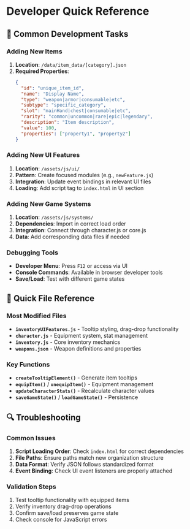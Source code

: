 # Developer Quick Reference

## 🔧 Common Development Tasks

### Adding New Items
1. **Location**: `/data/item_data/[category].json`
2. **Required Properties**:
   ```json
   {
     "id": "unique_item_id",
     "name": "Display Name",
     "type": "weapon|armor|consumable|etc",
     "subtype": "specific_category",
     "slot": "mainHand|chest|consumable|etc",
     "rarity": "common|uncommon|rare|epic|legendary",
     "description": "Item description",
     "value": 100,
     "properties": ["property1", "property2"]
   }
   ```

### Adding New UI Features
1. **Location**: `/assets/js/ui/`
2. **Pattern**: Create focused modules (e.g., `newFeature.js`)
3. **Integration**: Update event bindings in relevant UI files
4. **Loading**: Add script tag to `index.html` in UI section

### Adding New Game Systems
1. **Location**: `/assets/js/systems/`
2. **Dependencies**: Import in correct load order
3. **Integration**: Connect through character.js or core.js
4. **Data**: Add corresponding data files if needed

### Debugging Tools
- **Developer Menu**: Press `F12` or access via UI
- **Console Commands**: Available in browser developer tools
- **Save/Load**: Test with different game states

## 🎯 Quick File Reference

### Most Modified Files
- **`inventoryUIFeatures.js`** - Tooltip styling, drag-drop functionality
- **`character.js`** - Equipment system, stat management
- **`inventory.js`** - Core inventory mechanics
- **`weapons.json`** - Weapon definitions and properties

### Key Functions
- **`createTooltipElement()`** - Generate item tooltips
- **`equipItem()`** / **`unequipItem()`** - Equipment management
- **`updateCharacterStats()`** - Recalculate character values
- **`saveGameState()`** / **`loadGameState()`** - Persistence

## 🔍 Troubleshooting

### Common Issues
1. **Script Loading Order**: Check `index.html` for correct dependencies
2. **File Paths**: Ensure paths match new organization structure
3. **Data Format**: Verify JSON follows standardized format
4. **Event Binding**: Check UI event listeners are properly attached

### Validation Steps
1. Test tooltip functionality with equipped items
2. Verify inventory drag-drop operations
3. Confirm save/load preserves game state
4. Check console for JavaScript errors
